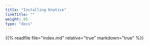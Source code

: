 ```yaml
---
title: "Installing Knative"
linkTitle: ""
weight: 05
type: "docs"
---
```


{{% readfile file="index.md" relative="true" markdown="true" %}}
